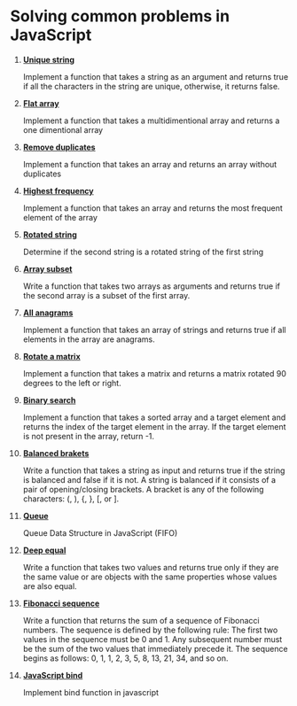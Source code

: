 # Solving common problems in JavaScript

1. [**Unique string**](01_unique_string.js)

    Implement a function that takes a string as an argument and returns true if all the characters in the string are unique, otherwise, it returns false.

2. [**Flat array**](02_flat_array.js)

    Implement a function that takes a multidimentional array and returns a one dimentional array

3. [**Remove duplicates**](03_remove_duplicates.js)

    Implement a function that takes an array and returns an array without duplicates
4. [**Highest frequency**](04_highest_frequency.js)

    Implement a function that takes an array and returns the most frequent element of the array

5. [**Rotated string**](05_rotated_string.js)

    Determine if the second string is a rotated string of the first string

6. [**Array subset**](06_array_subset.js)

    Write a function that takes two arrays as arguments and returns true if the second array is a subset of the first array.

7. [**All anagrams**](07_all_anagrams.js)

    Implement a function that takes an array of strings and returns true if all elements in the array are anagrams.

8. [**Rotate a matrix**](08_rotate_matrix.js)

    Implement a function that takes a matrix and returns a matrix rotated 90 degrees to the left or right.

9. [**Binary search**](09_binary_search.js)

    Implement a function that takes a sorted array and a target element and returns the index of the target element in the array. If the target element is not present in the array, return -1.

10. [**Balanced brakets**](10_balanced_brackets.js)

    Write a function that takes a string as input and returns true if the string is balanced and false if it is not. A string is balanced if it consists of a pair of opening/closing brackets. A bracket is any of the following characters: (, ), {, }, [, or ].

11. [**Queue**](11_queue.js)

    Queue Data Structure in JavaScript (FIFO)

12. [**Deep equal**](12_deep_equal.js)

    Write a function that takes two values and returns true only if they are the same value or are objects with the same properties whose values are also equal.

13. [**Fibonacci sequence**](13_fibonacci.js)

    Write a function that returns the sum of a sequence of Fibonacci numbers. The sequence is defined by the following rule: The first two values in the sequence must be 0 and 1. Any subsequent number must be the sum of the two values that immediately precede it. The sequence begins as follows: 0, 1, 1, 2, 3, 5, 8, 13, 21, 34, and so on.

14. [**JavaScript bind**](14_bind.js)

    Implement bind function in javascript

